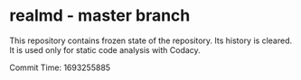 # realmd - master branch

This repository contains frozen state of the repository.
Its history is cleared. It is used only for static code
analysis with Codacy.

Commit Time: 1693255885